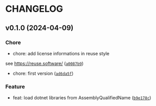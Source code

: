 # CHANGELOG



## v0.1.0 (2024-04-09)

### Chore

* chore: add license informations in reuse style

see https://reuse.software/ ([`a0087b9`](https://github.com/imbus/robotframework-dotnetlibrarybase/commit/a0087b91cf497c1dd1f1b08d6d0eb7695665b799))

* chore: first version ([`ad6da5f`](https://github.com/imbus/robotframework-dotnetlibrarybase/commit/ad6da5fe3cbf33fc94f887462ff772fd59ef9430))

### Feature

* feat: load dotnet libraries from AssemblyQualifiedName ([`b9e178c`](https://github.com/imbus/robotframework-dotnetlibrarybase/commit/b9e178cbcf6805374bbc2d742e37fd3192922abf))
